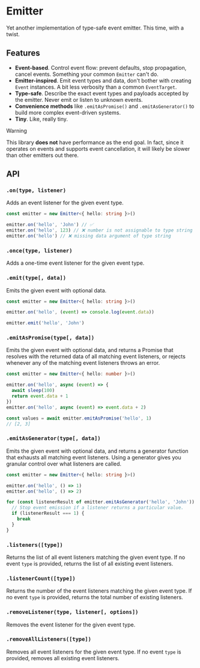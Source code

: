 # Emitter

Yet another implementation of type-safe event emitter. This time, with a twist.

## Features

- **Event-based**. Control event flow: prevent defaults, stop propagation, cancel events. Something your common `Emitter` can't do.
- **Emitter-inspired**. Emit event types and data, don't bother with creating `Event` instances. A bit less verbosity than a common `EventTarget`.
- **Type-safe**. Describe the exact event types and payloads accepted by the emitter. Never emit or listen to unknown events.
- **Convenience methods** like `.emitAsPromise()` and `.emitAsGenerator()` to build more complex event-driven systems.
- **Tiny**. Like, really tiny.

> [!WARNING]
> This library **does not** have performance as the end goal. In fact, since it operates on events and supports event cancellation, it will likely be slower than other emitters out there.

## API

### `.on(type, listener)`

Adds an event listener for the given event type.

```ts
const emitter = new Emitter<{ hello: string }>()

emitter.on('hello', 'John') // ✅
emitter.on('hello', 123) // ❌ number is not assignable to type string
emitter.on('hello') // ❌ missing data argument of type string
```

### `.once(type, listener)`

Adds a one-time event listener for the given event type.

### `.emit(type[, data])`

Emits the given event with optional data.

```ts
const emitter = new Emitter<{ hello: string }>()

emitter.on('hello', (event) => console.log(event.data))

emitter.emit('hello', 'John')
```

### `.emitAsPromise(type[, data])`

Emits the given event with optional data, and returns a Promise that resolves with the returned data of all matching event listeners, or rejects whenever any of the matching event listeners throws an error.

```ts
const emitter = new Emitter<{ hello: number }>()

emitter.on('hello', async (event) => {
  await sleep(100)
  return event.data + 1
})
emitter.on('hello', async (event) => event.data + 2)

const values = await emitter.emitAsPromise('hello', 1)
// [2, 3]
```

### `.emitAsGenerator(type[, data])`

Emits the given event with optional data, and returns a generator function that exhausts all matching event listeners. Using a generator gives you granular control over what listeners are called.

```ts
const emitter = new Emitter<{ hello: string }>()

emitter.on('hello', () => 1)
emitter.on('hello', () => 2)

for (const listenerResult of emitter.emitAsGenerator('hello', 'John')) {
  // Stop event emission if a listener returns a particular value.
  if (listenerResult === 1) {
    break
  }
}
```

### `.listeners([type])`

Returns the list of all event listeners matching the given event type. If no event `type` is provided, returns the list of all existing event listeners.

### `.listenerCount([type])`

Returns the number of the event listeners matching the given event type. If no event `type` is provided, returns the total number of existing listeners.

### `.removeListener(type, listener[, options])`

Removes the event listener for the given event type.

### `.removeAllListeners([type])`

Removes all event listeners for the given event type. If no event `type` is provided, removes all existing event listeners.
